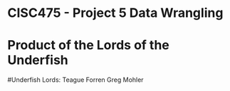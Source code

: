 # CISC475 - Project 5 Data Wrangling
# Product of the Lords of the Underfish

#Underfish Lords:
Teague Forren
Greg Mohler

